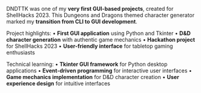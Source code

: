DNDTTK was one of my **very first GUI-based projects**, created for ShellHacks 2023. This Dungeons and Dragons themed character generator marked my **transition from CLI to GUI development**.

Project highlights:
• **First GUI application** using Python and Tkinter
• **D&D character generation** with authentic game mechanics
• **Hackathon project** for ShellHacks 2023
• **User-friendly interface** for tabletop gaming enthusiasts

Technical learning:
• **Tkinter GUI framework** for Python desktop applications
• **Event-driven programming** for interactive user interfaces
• **Game mechanics implementation** for D&D character creation
• **User experience design** for intuitive interfaces
